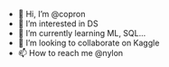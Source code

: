 - 👋 Hi, I’m @copron
- 👀 I’m interested in DS
- 🌱 I’m currently learning ML, SQL...
- 💞️ I’m looking to collaborate on Kaggle
- 📫 How to reach me @nylon

